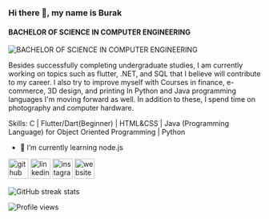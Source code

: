 ### Hi there 👋, my name is Burak
#### BACHELOR OF SCIENCE IN COMPUTER ENGINEERING
![BACHELOR OF SCIENCE IN COMPUTER ENGINEERING](https://wallpapercave.com/wp/wp3082329.png)

Besides successfully completing undergraduate studies, I am currently
working on topics such as flutter, .NET, and SQL that I believe will contribute to my
career. I also try to improve myself with Courses in finance, e-commerce, 3D design,
and printing In Python and Java programming languages I'm moving forward as well. In
addition to these, I spend time on photography and computer hardware.

Skills: C | Flutter/Dart(Beginner) | HTML&CSS | Java (Programming Language) for Object
Oriented Programming | Python


- 🌱 I’m currently learning node.js 


[<img src='https://cdn.jsdelivr.net/npm/simple-icons@3.0.1/icons/github.svg' alt='github' height='40'>](https://github.com/BurakErdilli)  [<img src='https://cdn.jsdelivr.net/npm/simple-icons@3.0.1/icons/linkedin.svg' alt='linkedin' height='40'>](https://www.linkedin.com/in/burak-erdilli/)  [<img src='https://cdn.jsdelivr.net/npm/simple-icons@3.0.1/icons/instagram.svg' alt='instagram' height='40'>](https://www.instagram.com/burakerdilli/)  [<img src='https://cdn.jsdelivr.net/npm/simple-icons@3.0.1/icons/icloud.svg' alt='website' height='40'>](burakerdilli.com)  



![GitHub streak stats](https://github-readme-streak-stats.herokuapp.com/?user=BurakErdilli)  

![Profile views](https://gpvc.arturio.dev/BurakErdilli)  
